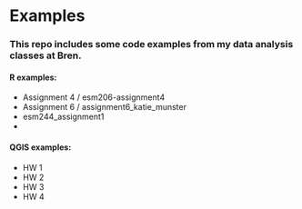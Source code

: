 # Examples

### This repo includes some code examples from my data analysis classes at Bren.

#### R examples:
  - Assignment 4 / esm206-assignment4
  - Assignment 6 / assignment6_katie_munster
  - esm244_assignment1
  - 

#### QGIS examples:
  - HW 1
  - HW 2
  - HW 3
  - HW 4
